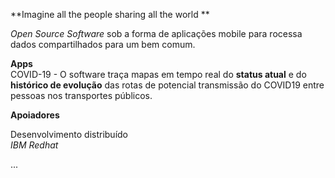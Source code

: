 **Imagine all the people sharing all the world ** <br>

*Open Source Software* sob a forma de aplicações mobile para rocessa dados compartilhados para um bem comum. <br> 

**Apps** <br>
COVID-19 - O software traça mapas em tempo real do **status atual** e do **histórico de evolução** das rotas de potencial transmissão do COVID19 entre pessoas nos transportes públicos. <br> 




**Apoiadores**  <br>

Desenvolvimento distribuído <br>
*IBM Redhat*   


...
